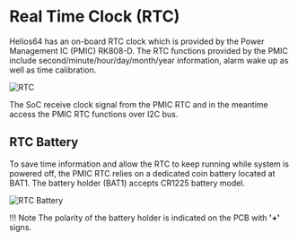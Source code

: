 # Real Time Clock (RTC)

Helios64 has an on-board RTC clock which is provided by the Power Management IC (PMIC) RK808-D. The RTC functions provided by the PMIC include second/minute/hour/day/month/year information, alarm wake up as well as time calibration.

![RTC](/helios64/img/rtc/rtc_diagram.jpg)

The SoC receive clock signal from the PMIC RTC and in the meantime access the PMIC RTC functions over I2C bus.

## RTC Battery

To save time information and allow the RTC to keep running while system is powered off, the PMIC RTC relies on a dedicated coin battery located at BAT1. The battery holder (BAT1) accepts CR1225 battery model.

![RTC Battery](/helios64/img/rtc/rtc_battery.jpg)

!!! Note
    The polarity of the battery holder is indicated on the PCB with **'+'** signs.
